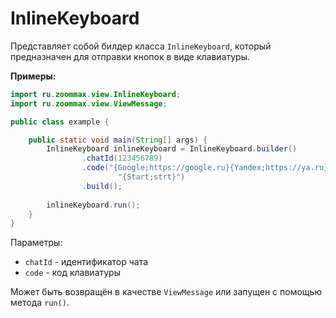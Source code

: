 # InlineKeyboard

Представляет собой билдер класса `InlineKeyboard`, который предназначен для отправки кнопок в виде клавиатуры.

**Примеры:**

```java
import ru.zoommax.view.InlineKeyboard;
import ru.zoommax.view.ViewMessage;

public class example {

    public static void main(String[] args) {
        InlineKeyboard inlineKeyboard = InlineKeyboard.builder()
                .chatId(123456789)
                .code("{Google;https://google.ru}{Yandex;https://ya.ru}\n" +
                        "{Start;strt}")
                .build();
        
        inlineKeyboard.run();
    }
}
```

Параметры:

- `chatId` - идентификатор чата
- `code` - код клавиатуры

Может быть возвращён в качестве `ViewMessage` или запущен с помощью метода `run()`.